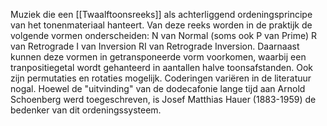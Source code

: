Muziek die een [[Twaalftoonsreeks]] als achterliggend ordeningsprincipe van het tonenmateriaal hanteert.
Van deze reeks worden in de praktijk de volgende vormen onderscheiden:
N van Normal (soms ook P van Prime)
R van Retrograde
I van Inversion
RI van Retrograde Inversion.
Daarnaast kunnen deze vormen in getransponeerde vorm voorkomen, waarbij een tranpositiegetal wordt gehanteerd in aantallen halve toonsafstanden.
Ook zijn permutaties en rotaties mogelijk.
Coderingen variëren in de literatuur nogal. 
Hoewel de "uitvinding" van de dodecafonie lange tijd aan Arnold Schoenberg werd toegeschreven, is Josef Matthias Hauer (1883-1959) de bedenker van dit ordeningssysteem.
